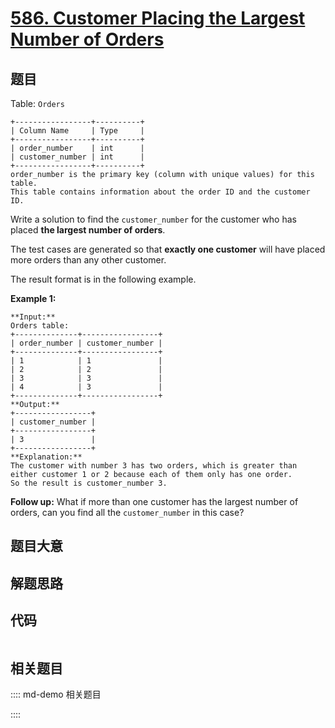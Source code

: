 # [586. Customer Placing the Largest Number of Orders](https://leetcode.com/problems/customer-placing-the-largest-number-of-orders)

## 题目

Table: `Orders`

    
    
    +-----------------+----------+
    | Column Name     | Type     |
    +-----------------+----------+
    | order_number    | int      |
    | customer_number | int      |
    +-----------------+----------+
    order_number is the primary key (column with unique values) for this table.
    This table contains information about the order ID and the customer ID.
    



Write a solution to find the `customer_number` for the customer who has placed
**the largest number of orders**.

The test cases are generated so that **exactly one customer** will have placed
more orders than any other customer.

The result format is in the following example.



**Example 1:**

    
    
    **Input:** 
    Orders table:
    +--------------+-----------------+
    | order_number | customer_number |
    +--------------+-----------------+
    | 1            | 1               |
    | 2            | 2               |
    | 3            | 3               |
    | 4            | 3               |
    +--------------+-----------------+
    **Output:** 
    +-----------------+
    | customer_number |
    +-----------------+
    | 3               |
    +-----------------+
    **Explanation:** 
    The customer with number 3 has two orders, which is greater than either customer 1 or 2 because each of them only has one order. 
    So the result is customer_number 3.
    



**Follow up:** What if more than one customer has the largest number of
orders, can you find all the `customer_number` in this case?


## 题目大意

## 解题思路

## 代码

```javascript

```

## 相关题目

:::: md-demo 相关题目

::::
